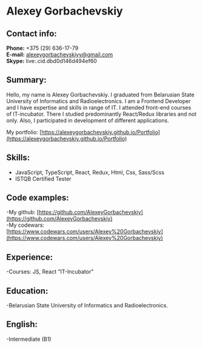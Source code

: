 # Alexey Gorbachevskiy 
  
## Contact info:  
**Phone:** +375 (29) 636-17-79  
**E-mail:** alexeygorbachevskiyy@gmail.com  
**Skype:** live:.cid.dbd0d146d494ef60
  
## Summary:  
Hello, my name is Alexey Gorbachevskiy. 
I graduated from Belarusian State University of Informatics and Radioelectronics. 
I am a Frontend Developer and I have expertise and skills in range of IT.
I attended front-end courses of IT-incubator. 
There I studied predominantly React/Redux libraries and not only. 
Also, I participated in development of different applications. 

My portfolio: [https://alexeygorbachevskiy.github.io/Portfolio](https://alexeygorbachevskiy.github.io/Portfolio)

## Skills:  
- JavaScript, TypeScript, React, Redux, Html, Css, Sass/Scss
- ISTQB Certified Tester
  

## Code examples:  
-My github: [https://github.com/AlexeyGorbachevskiy](https://github.com/AlexeyGorbachevskiy)  
-My codewars: [https://www.codewars.com/users/Alexey%20Gorbachevskiy](https://www.codewars.com/users/Alexey%20Gorbachevskiy)
  

## Experience:  
-Courses: JS, React "IT-Incubator"

   
## Education:  
-Belarusian State University of Informatics and Radioelectronics.
  
## English:  
-Intermediate (B1)